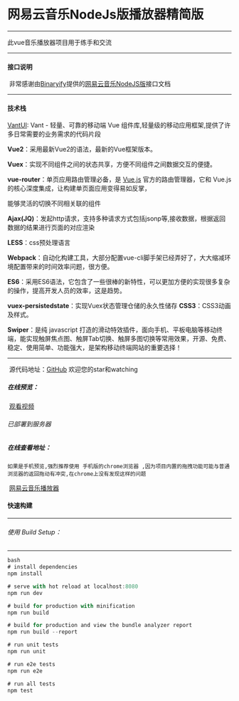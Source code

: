 # 网易云音乐NodeJs版播放器精简版

****

此vue音乐播放器项目用于练手和交流

****

#### 接口说明

​         非常感谢由[Binaryify](https://github.com/Binaryify)提供的[网易云音乐NodeJS版](https://binaryify.github.io/NeteaseCloudMusicApi)接口文档

****

#### 技术栈

[ VantUI](https://youzan.github.io/vant/#/zh-CN/intro): Vant - 轻量、可靠的移动端 Vue 组件库,轻量级的移动应用框架,提供了许多日常需要的业务需求的代码片段

 **Vue2**：采用最新Vue2的语法，最新的Vue框架版本。

**Vuex**：实现不同组件之间的状态共享，方便不同组件之间数据交互的便捷。

**vue-router**：单页应用路由管理必备，是 [Vue.js](http://cn.vuejs.org/) 官方的路由管理器，它和 Vue.js 的核心深度集成，让构建单页面应用变得易如反掌，

能够灵活的切换不同相关联的组件

**Ajax(JQ)**：发起http请求，支持多种请求方式包括jsonp等,接收数据，根据返回数据的结果进行页面的对应渲染

**LESS**：css预处理语言

**Webpack**：自动化构建工具，大部分配置vue-cli脚手架已经弄好了，大大缩减环境配置带来的时间效率问题，很方便。

**ES6**：采用ES6语法，它包含了一些很棒的新特性，可以更加方便的实现很多复杂的操作，提高开发人员的效率，这是趋势。

**vuex-persistedstate**：实现Vuex状态管理仓储的永久性储存
**CSS3**：CSS3动画及样式。

**Swiper**：是纯 javascript 打造的滑动特效插件，面向手机、平板电脑等移动终端，能实现触屏焦点图、触屏Tab切换、触屏多图切换等常用效果，开源、免费、稳定、使用简单、功能强大，是架构移动终端网站的重要选择！

****

​        源代码地址：[GitHub](https://github.com/2902854803/neteasemusicformydemo) 欢迎您的star和watching



##### 在线预览：


​       [观看视频](http://47.106.129.158:2000/)

######         已部署到服务器

##### 在线查看地址：
`如果是手机预览,强烈推荐使用 手机版的chrome浏览器 ,因为项目内置的拖拽功能可能与普通浏览器的返回拖动有冲突,在chrome上没有发现这样的问题`


 ​     [网易云音乐播放器](http://47.106.129.158/)

     

#### 快速构建

****

######      使用 Build Setup：

****


```javascript
bash
# install dependencies
npm install

# serve with hot reload at localhost:8080
npm run dev

# build for production with minification
npm run build

# build for production and view the bundle analyzer report
npm run build --report

# run unit tests
npm run unit

# run e2e tests
npm run e2e

# run all tests
npm test
```



